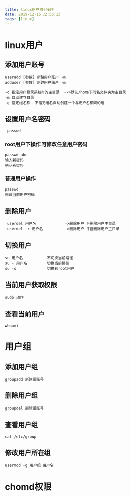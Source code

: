 ```yaml
---
title: linux用户相关操作
date: 2019-12-16 22:56:13
tags: [linux]
---
```


# linux用户

## 添加用户账号 

```linux
useradd [参数] 新建用户账户 -m
adduser [参数] 新建用户账户 -m

-d 指定用户登录系统时的主目录  -->默认/home下同名文件夹为主目录
-m 自动建立目录
-g 指定组名称  不指定组名自动创建一个与用户名相同的组
```

## 设置用户名密码

```
 passwd
```

### root用户下操作 可修改任意用户密码

```
passwd abc
输入新密码
确认新密码
```

### 普通用户操作

```
passwd
修改当前用户密码 
```



<!--more-->

## 删除用户

```
 userdel 用户名             ->删除用户 不删除用户主目录
 userdel -r 用户名          ->删除用户 并且删除用户主目录
```



## 切换用户

```
su 用户名           不切换当前路径
su - 用户名         切换当前路径
su -s              切换到root用户

```



## 当前用户获取权限

```
sudo 动作 
```



## 查看当前用户

```
whoami
```

# 用户组

## 添加用户组

```
groupadd 新建组账号
```



## 删除用户组

```
groupdel 删除组账号
```

## 查看用户组

```
cat /etc/group
```



## 修改用户所在组

```
usermod -g 用户组 用户名
```



# chomd权限

